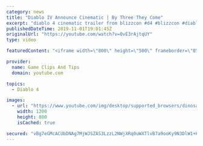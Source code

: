 ```yaml
---
category: news
title: "Diablo IV Announce Cinematic | By Three They Come"
excerpt: "diablo 4 cinematic trailer from blizzcon #d4 #blizzcon #diablo."
publishedDateTime: 2019-11-01T19:01:45Z
originalUrl: "https://youtube.com/watch?v=0vE3rAjtqUY"
type: video

featuredContent: "<iframe width=\"800\" height=\"500\" frameborder=\"0\" src=\"https://www.youtube.com/embed/0vE3rAjtqUY\" allow=\"accelerometer; autoplay; encrypted-media; gyroscope; picture-in-picture\" allowfullscreen></iframe>"

provider:
  name: Game Clips And Tips
  domain: youtube.com

topics:
  - Diablo 4

images:
  - url: "https://www.youtube.com/img/desktop/supported_browsers/dinosaur.png"
    width: 1200
    height: 800
    isCached: true

secured: "vBg7eGMcACUbDNAg7MjWJSZAS3LzzL2NWjXRq0uWXTlvB7a9ooKy9N3DlW1+HdOH2E7w/HEsTbq/+C96/LciT340xHYOQTX+iVb1q4zsEXtvf6ddae6WZsW0U6sgW5SSuZPmKI19JgNSyWlZMUFPivSaIBY8Gou+1FqT9sW7+/mr/r9QLk8l7DndQamvlJtmPuEar+Upc9c54HJhfNCVFqz3fkHbWfHci1hIah6oebQOrpLTIFmUXTgDnzRT2wFn03To52XRCoMIltMZVQjwUcCUfphJrkjaWw6WADKIYwEuIb8fVhacbVnwoTNIHxJE4FSHVhA5oJKpuB3MQbx96pbLT8jmZISenybeZJrl99elbdjVSoHO7AhIlHSsyFqhM8+JRKa1nMZ4yu7e4AQbBg==;Axz90rJhV5xjAZE4QILKfQ=="
---
```


